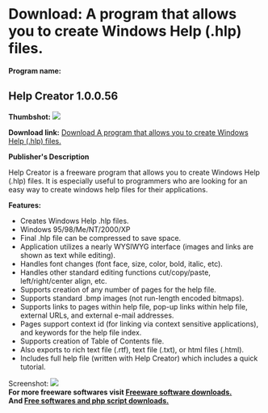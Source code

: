 # Download: A program that allows you to create Windows Help (.hlp) files.

**Program name:**

## Help Creator 1.0.0.56

  
**Thumbshot:** ![](http://www.freewarefiles.com/screenshot/winhelpcreator_md.gif)   
  
**Download link:** [Download A program that allows you to create Windows Help (.hlp) files.](http://freesoftwares.boysofts.com/Help-Creator_program_28025.html)  
  


**Publisher's Description**  
  


Help Creator is a freeware program that allows you to create Windows Help (.hlp) files. It is especially useful to programmers who are looking for an easy way to create windows help files for their applications. 

**Features:**

  * Creates Windows Help .hlp files. 
  * Windows 95/98/Me/NT/2000/XP 
  * Final .hlp file can be compressed to save space. 
  * Application utilizes a nearly WYSIWYG interface (images and links are shown as text while editing). 
  * Handles font changes (font face, size, color, bold, italic, etc). 
  * Handles other standard editing functions cut/copy/paste, left/right/center align, etc. 
  * Supports creation of any number of pages for the help file. 
  * Supports standard .bmp images (not run-length encoded bitmaps). 
  * Supports links to pages within help file, pop-up links within help file, external URLs, and external e-mail addresses. 
  * Pages support context id (for linking via context sensitive applications), and keywords for the help file index. 
  * Supports creation of Table of Contents file. 
  * Also exports to rich text file (.rtf), text file (.txt), or html files (.html). 
  * Includes full help file (written with Help Creator) which includes a quick tutorial. 

  
  
Screenshot: ![](http://www.freewarefiles.com/screenshot/winhelpcreator.gif)   
**For more freeware softwares visit [Freeware software downloads.](http://freesoftwares.boysofts.com/)**   
**And [Free softwares and php script downloads.](http://www.boysofts.com/)**
